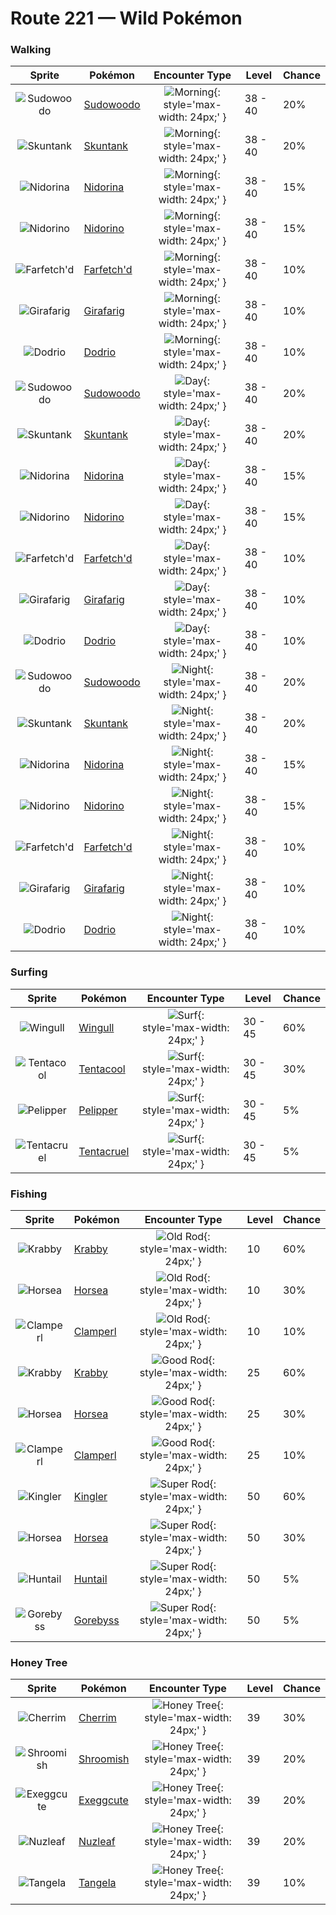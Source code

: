 # Route 221 — Wild Pokémon

### Walking

| Sprite | Pokémon | Encounter Type | Level | Chance |
|:------:|---------|:--------------:|-------|--------|
| ![Sudowoodo](../../assets/sprites/sudowoodo/front.gif "Sudowoodo") | [Sudowoodo](../../pokemon/sudowoodo.md/) | ![Morning](../../assets/encounter_types/morning.png "Morning"){: style='max-width: 24px;' } | 38 - 40 | 20% |
| ![Skuntank](../../assets/sprites/skuntank/front.gif "Skuntank") | [Skuntank](../../pokemon/skuntank.md/) | ![Morning](../../assets/encounter_types/morning.png "Morning"){: style='max-width: 24px;' } | 38 - 40 | 20% |
| ![Nidorina](../../assets/sprites/nidorina/front.gif "Nidorina") | [Nidorina](../../pokemon/nidorina.md/) | ![Morning](../../assets/encounter_types/morning.png "Morning"){: style='max-width: 24px;' } | 38 - 40 | 15% |
| ![Nidorino](../../assets/sprites/nidorino/front.gif "Nidorino") | [Nidorino](../../pokemon/nidorino.md/) | ![Morning](../../assets/encounter_types/morning.png "Morning"){: style='max-width: 24px;' } | 38 - 40 | 15% |
| ![Farfetch'd](../../assets/sprites/farfetchd/front.gif "Farfetch'd") | [Farfetch'd](../../pokemon/farfetchd.md/) | ![Morning](../../assets/encounter_types/morning.png "Morning"){: style='max-width: 24px;' } | 38 - 40 | 10% |
| ![Girafarig](../../assets/sprites/girafarig/front.gif "Girafarig") | [Girafarig](../../pokemon/girafarig.md/) | ![Morning](../../assets/encounter_types/morning.png "Morning"){: style='max-width: 24px;' } | 38 - 40 | 10% |
| ![Dodrio](../../assets/sprites/dodrio/front.gif "Dodrio") | [Dodrio](../../pokemon/dodrio.md/) | ![Morning](../../assets/encounter_types/morning.png "Morning"){: style='max-width: 24px;' } | 38 - 40 | 10% |
| ![Sudowoodo](../../assets/sprites/sudowoodo/front.gif "Sudowoodo") | [Sudowoodo](../../pokemon/sudowoodo.md/) | ![Day](../../assets/encounter_types/day.png "Day"){: style='max-width: 24px;' } | 38 - 40 | 20% |
| ![Skuntank](../../assets/sprites/skuntank/front.gif "Skuntank") | [Skuntank](../../pokemon/skuntank.md/) | ![Day](../../assets/encounter_types/day.png "Day"){: style='max-width: 24px;' } | 38 - 40 | 20% |
| ![Nidorina](../../assets/sprites/nidorina/front.gif "Nidorina") | [Nidorina](../../pokemon/nidorina.md/) | ![Day](../../assets/encounter_types/day.png "Day"){: style='max-width: 24px;' } | 38 - 40 | 15% |
| ![Nidorino](../../assets/sprites/nidorino/front.gif "Nidorino") | [Nidorino](../../pokemon/nidorino.md/) | ![Day](../../assets/encounter_types/day.png "Day"){: style='max-width: 24px;' } | 38 - 40 | 15% |
| ![Farfetch'd](../../assets/sprites/farfetchd/front.gif "Farfetch'd") | [Farfetch'd](../../pokemon/farfetchd.md/) | ![Day](../../assets/encounter_types/day.png "Day"){: style='max-width: 24px;' } | 38 - 40 | 10% |
| ![Girafarig](../../assets/sprites/girafarig/front.gif "Girafarig") | [Girafarig](../../pokemon/girafarig.md/) | ![Day](../../assets/encounter_types/day.png "Day"){: style='max-width: 24px;' } | 38 - 40 | 10% |
| ![Dodrio](../../assets/sprites/dodrio/front.gif "Dodrio") | [Dodrio](../../pokemon/dodrio.md/) | ![Day](../../assets/encounter_types/day.png "Day"){: style='max-width: 24px;' } | 38 - 40 | 10% |
| ![Sudowoodo](../../assets/sprites/sudowoodo/front.gif "Sudowoodo") | [Sudowoodo](../../pokemon/sudowoodo.md/) | ![Night](../../assets/encounter_types/night.png "Night"){: style='max-width: 24px;' } | 38 - 40 | 20% |
| ![Skuntank](../../assets/sprites/skuntank/front.gif "Skuntank") | [Skuntank](../../pokemon/skuntank.md/) | ![Night](../../assets/encounter_types/night.png "Night"){: style='max-width: 24px;' } | 38 - 40 | 20% |
| ![Nidorina](../../assets/sprites/nidorina/front.gif "Nidorina") | [Nidorina](../../pokemon/nidorina.md/) | ![Night](../../assets/encounter_types/night.png "Night"){: style='max-width: 24px;' } | 38 - 40 | 15% |
| ![Nidorino](../../assets/sprites/nidorino/front.gif "Nidorino") | [Nidorino](../../pokemon/nidorino.md/) | ![Night](../../assets/encounter_types/night.png "Night"){: style='max-width: 24px;' } | 38 - 40 | 15% |
| ![Farfetch'd](../../assets/sprites/farfetchd/front.gif "Farfetch'd") | [Farfetch'd](../../pokemon/farfetchd.md/) | ![Night](../../assets/encounter_types/night.png "Night"){: style='max-width: 24px;' } | 38 - 40 | 10% |
| ![Girafarig](../../assets/sprites/girafarig/front.gif "Girafarig") | [Girafarig](../../pokemon/girafarig.md/) | ![Night](../../assets/encounter_types/night.png "Night"){: style='max-width: 24px;' } | 38 - 40 | 10% |
| ![Dodrio](../../assets/sprites/dodrio/front.gif "Dodrio") | [Dodrio](../../pokemon/dodrio.md/) | ![Night](../../assets/encounter_types/night.png "Night"){: style='max-width: 24px;' } | 38 - 40 | 10% |

### Surfing

| Sprite | Pokémon | Encounter Type | Level | Chance |
|:------:|---------|:--------------:|-------|--------|
| ![Wingull](../../assets/sprites/wingull/front.gif "Wingull") | [Wingull](../../pokemon/wingull.md/) | ![Surf](../../assets/encounter_types/surf.png "Surf"){: style='max-width: 24px;' } | 30 - 45 | 60% |
| ![Tentacool](../../assets/sprites/tentacool/front.gif "Tentacool") | [Tentacool](../../pokemon/tentacool.md/) | ![Surf](../../assets/encounter_types/surf.png "Surf"){: style='max-width: 24px;' } | 30 - 45 | 30% |
| ![Pelipper](../../assets/sprites/pelipper/front.gif "Pelipper") | [Pelipper](../../pokemon/pelipper.md/) | ![Surf](../../assets/encounter_types/surf.png "Surf"){: style='max-width: 24px;' } | 30 - 45 | 5% |
| ![Tentacruel](../../assets/sprites/tentacruel/front.gif "Tentacruel") | [Tentacruel](../../pokemon/tentacruel.md/) | ![Surf](../../assets/encounter_types/surf.png "Surf"){: style='max-width: 24px;' } | 30 - 45 | 5% |

### Fishing

| Sprite | Pokémon | Encounter Type | Level | Chance |
|:------:|---------|:--------------:|-------|--------|
| ![Krabby](../../assets/sprites/krabby/front.gif "Krabby") | [Krabby](../../pokemon/krabby.md/) | ![Old Rod](../../assets/encounter_types/old_rod.png "Old Rod"){: style='max-width: 24px;' } | 10 | 60% |
| ![Horsea](../../assets/sprites/horsea/front.gif "Horsea") | [Horsea](../../pokemon/horsea.md/) | ![Old Rod](../../assets/encounter_types/old_rod.png "Old Rod"){: style='max-width: 24px;' } | 10 | 30% |
| ![Clamperl](../../assets/sprites/clamperl/front.gif "Clamperl") | [Clamperl](../../pokemon/clamperl.md/) | ![Old Rod](../../assets/encounter_types/old_rod.png "Old Rod"){: style='max-width: 24px;' } | 10 | 10% |
| ![Krabby](../../assets/sprites/krabby/front.gif "Krabby") | [Krabby](../../pokemon/krabby.md/) | ![Good Rod](../../assets/encounter_types/good_rod.png "Good Rod"){: style='max-width: 24px;' } | 25 | 60% |
| ![Horsea](../../assets/sprites/horsea/front.gif "Horsea") | [Horsea](../../pokemon/horsea.md/) | ![Good Rod](../../assets/encounter_types/good_rod.png "Good Rod"){: style='max-width: 24px;' } | 25 | 30% |
| ![Clamperl](../../assets/sprites/clamperl/front.gif "Clamperl") | [Clamperl](../../pokemon/clamperl.md/) | ![Good Rod](../../assets/encounter_types/good_rod.png "Good Rod"){: style='max-width: 24px;' } | 25 | 10% |
| ![Kingler](../../assets/sprites/kingler/front.gif "Kingler") | [Kingler](../../pokemon/kingler.md/) | ![Super Rod](../../assets/encounter_types/super_rod.png "Super Rod"){: style='max-width: 24px;' } | 50 | 60% |
| ![Horsea](../../assets/sprites/horsea/front.gif "Horsea") | [Horsea](../../pokemon/horsea.md/) | ![Super Rod](../../assets/encounter_types/super_rod.png "Super Rod"){: style='max-width: 24px;' } | 50 | 30% |
| ![Huntail](../../assets/sprites/huntail/front.gif "Huntail") | [Huntail](../../pokemon/huntail.md/) | ![Super Rod](../../assets/encounter_types/super_rod.png "Super Rod"){: style='max-width: 24px;' } | 50 | 5% |
| ![Gorebyss](../../assets/sprites/gorebyss/front.gif "Gorebyss") | [Gorebyss](../../pokemon/gorebyss.md/) | ![Super Rod](../../assets/encounter_types/super_rod.png "Super Rod"){: style='max-width: 24px;' } | 50 | 5% |

### Honey Tree

| Sprite | Pokémon | Encounter Type | Level | Chance |
|:------:|---------|:--------------:|-------|--------|
| ![Cherrim](../../assets/sprites/cherrim/front.gif "Cherrim") | [Cherrim](../../pokemon/cherrim.md/) | ![Honey Tree](../../assets/encounter_types/honey_tree.png "Honey Tree"){: style='max-width: 24px;' } | 39 | 30% |
| ![Shroomish](../../assets/sprites/shroomish/front.gif "Shroomish") | [Shroomish](../../pokemon/shroomish.md/) | ![Honey Tree](../../assets/encounter_types/honey_tree.png "Honey Tree"){: style='max-width: 24px;' } | 39 | 20% |
| ![Exeggcute](../../assets/sprites/exeggcute/front.gif "Exeggcute") | [Exeggcute](../../pokemon/exeggcute.md/) | ![Honey Tree](../../assets/encounter_types/honey_tree.png "Honey Tree"){: style='max-width: 24px;' } | 39 | 20% |
| ![Nuzleaf](../../assets/sprites/nuzleaf/front.gif "Nuzleaf") | [Nuzleaf](../../pokemon/nuzleaf.md/) | ![Honey Tree](../../assets/encounter_types/honey_tree.png "Honey Tree"){: style='max-width: 24px;' } | 39 | 20% |
| ![Tangela](../../assets/sprites/tangela/front.gif "Tangela") | [Tangela](../../pokemon/tangela.md/) | ![Honey Tree](../../assets/encounter_types/honey_tree.png "Honey Tree"){: style='max-width: 24px;' } | 39 | 10% |

